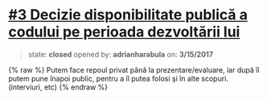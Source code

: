 # [\#3 Decizie disponibilitate publică a codului pe perioada dezvoltării lui](https://github.com/adrianharabula/condr/issues/3)

> state: **closed** opened by: **adrianharabula** on: **3/15/2017**

{% raw %}
Putem face repoul privat până la prezentare/evaluare, iar după îl putem pune înapoi public, pentru a îl putea folosi şi în alte scopuri. (interviuri, etc)
{% endraw %}



